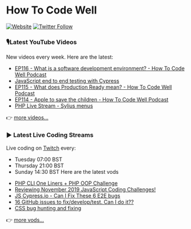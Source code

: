 # How To Code Well

[![Website](https://img.shields.io/twitch/status/howtocodewell?color=pink&label=LIVE%20CODING%20ON%20TWITCH&logoColor=%3D&style=for-the-badge)](https://howtocodewell.net/live)
[![Twitter Follow](https://img.shields.io/twitter/follow/howtocodewell?color=pink&logo=twitter&style=for-the-badge)](https://twitter.com/intent/follow?original_referer=https%3A%2F%2Fgithub.com%2Fhowtocodewell&screen_name=howtocodewell)


### 🎙️Latest YouTube Videos
New videos every week.  Here are the latest:
<!-- YOUTUBE-HTCW:START -->
- [EP116 - What is a software development environment? - How To Code Well Podcast](https://www.youtube.com/watch?v=eEChOR13AzU)
- [JavaScript end to end testing with Cypress](https://www.youtube.com/watch?v=-Hcdzm562BU)
- [EP115 - What does Production Ready mean? - How To Code Well Podcast](https://www.youtube.com/watch?v=3oGcV5QND14)
- [EP114 - Apple to save the children - How To Code Well Podcast](https://www.youtube.com/watch?v=Nf-GtNbcS2g)
- [PHP Live Stream - Sylius menus](https://www.youtube.com/watch?v=4EtQyxoakb0)
<!-- YOUTUBE-HTCW:END -->

👉 [more videos...](https://youtube.com/howtocodewell)

### ▶️ Latest Live Coding Streams
Live coding on [Twitch](https://howtocodewell.net/live) every:
- Tuesday 07:00 BST
- Thursday 21:00 BST
- Sunday 14:30 BST
Here are the latest vods

<!-- YOUTUBE-HTCW-LIVE:START -->
- [PHP CLI One Liners + PHP OOP Challenge](https://www.youtube.com/watch?v=OyHXZ07QjIQ)
- [Reviewing November 2019 JavaScript Coding Challenges!](https://www.youtube.com/watch?v=2Yplne9AwL0)
- [JS Cypress.io - Can I Fix These 6 E2E bugs](https://www.youtube.com/watch?v=go-KQIr3Zf8)
- [16 GitHub issues to fix/develop/test.  Can I do it??](https://www.youtube.com/watch?v=9RH4TNlQqlo)
- [CSS bug hunting and fixing](https://www.youtube.com/watch?v=tgkbfq5YNqA)
<!-- YOUTUBE-HTCW-LIVE:END -->

👉 [more vods...](https://youtube.com/howtocodewelllive)